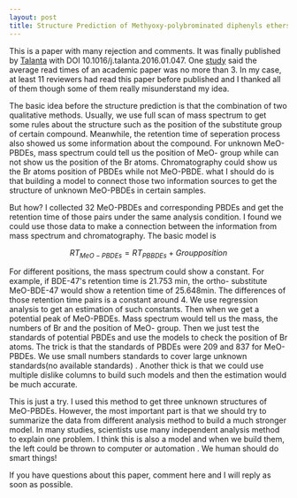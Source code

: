 ```yaml
---
layout: post
title: Structure Prediction of Methyoxy-polybrominated diphenyls ethers (MeO-PBDEs) through GC-MS analysis of their corresponding PBDEs
---
```


This is a paper with many rejection and comments. It was finally published by [Talanta](http://www.sciencedirect.com/science/article/pii/S0039914016300455) with DOI 10.1016/j.talanta.2016.01.047. One [study](http://www.smithsonianmag.com/smart-news/half-academic-studies-are-never-read-more-three-people-180950222/?no-ist) said the average read times of an academic paper was no more than 3. In my case, at least 11 reviewers had read this paper before published and I thanked all of them though some of them really misunderstand my idea.

The basic idea before the structure prediction is that the combination of two qualitative methods. Usually, we use full scan of mass spectrum to get some rules about the structure such as the position of the substitute group of certain compound. Meanwhile, the retention time of seperation process also showed us some information about the compound. For unknown MeO-PBDEs, mass spectrum could tell us the position of MeO- group while can not show us the position of the Br atoms. Chromatography could show us the Br atoms position of PBDEs while not MeO-PBDE. what I should do is that building a model to connect those two information sources to get the structure of unknown MeO-PBDEs in certain samples.

But how? I collected 32 MeO-PBDEs and corresponding PBDEs and get the retention time of those pairs under the same analysis condition. I found we could use those data to make a connection between the information from mass spectrum and chromatography. The basic model is 

$$RT_{MeO-PBDEs} = RT_{PBBDEs} + Group position$$

For different positions, the mass spectrum could show a constant. For example, if BDE-47's retention time is 21.753 min, the ortho- substitute MeO-BDE-47 would show a retention time of 25.648min. The differences of those retention time pairs is a constant around 4. We use regression analysis to get an estimation of such constants. Then when we get a potential peak of MeO-PBDEs. Mass spectrum would tell us the mass, the numbers of Br and the position of MeO- group. Then we just test the standards of potential PBDEs and use the models to check the position of Br atoms. The trick is that the standards of PBDEs were 209 and 837 for MeO-PBDEs. We use small numbers standards to cover large unknown standards(no available standards) . Another thick is that we could use multiple dislike columns to build such models and then the estimation would be much accurate.

This is just a try. I used this method to get three unknown structures of MeO-PBDEs. However, the most important part is that we should try to summarize the data from different analysis method to build a much stronger model. In many studies, scientists use many independent analysis method to explain one problem. I think this is also a model and when we build them, the left could be thrown to computer or automation
. We human should do smart things!

If you have questions about this paper, comment here and I will reply as soon as possible. 